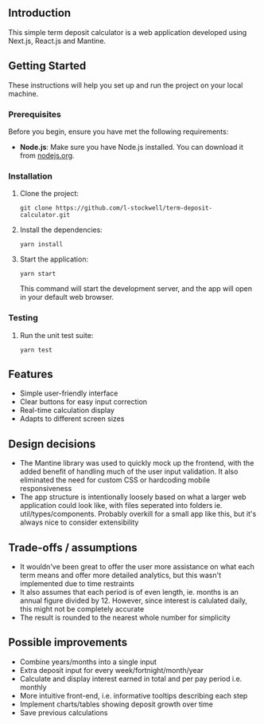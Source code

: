
## Introduction

This simple term deposit calculator is a web application developed using Next.js, React.js and Mantine.

## Getting Started

These instructions will help you set up and run the project on your local machine.

### Prerequisites

Before you begin, ensure you have met the following requirements:

- **Node.js**: Make sure you have Node.js installed. You can download it from [nodejs.org](https://nodejs.org/).

### Installation


1. Clone the project:

   ```shell
   git clone https://github.com/l-stockwell/term-deposit-calculator.git
   ```
   
1. Install the dependencies:

   ```shell
   yarn install
   ```
2. Start the application:


   ```shell
   yarn start
   ```

   This command will start the development server, and the app will open in your default web browser.

### Testing

1. Run the unit test suite:


   ```shell
   yarn test
   ```
   
## Features

- Simple user-friendly interface
- Clear buttons for easy input correction
- Real-time calculation display
- Adapts to different screen sizes 

## Design decisions

- The Mantine library was used to quickly mock up the frontend, with the added benefit of handling much of the user input validation. It also eliminated the need for custom CSS or hardcoding mobile responsiveness
- The app structure is intentionally loosely based on what a larger web application could look like, with files seperated into folders ie. util/types/components. Probably overkill for a small app like this, but it's always nice to consider extensibility

## Trade-offs / assumptions

- It wouldn've been great to offer the user more assistance on what each term means and offer more detailed analytics, but this wasn't implemented due to time restraints
- It also assumes that each period is of even length, ie. months is an annual figure divided by 12. However, since interest is calulated daily, this might not be completely accurate
- The result is rounded to the nearest whole number for simplicity

## Possible improvements

- Combine years/months into a single input
- Extra deposit input for every week/fortnight/month/year
- Calculate and display interest earned in total and per pay period i.e. monthly
- More intuitive front-end, i.e. informative tooltips describing each step
- Implement charts/tables showing deposit growth over time
- Save previous calculations
